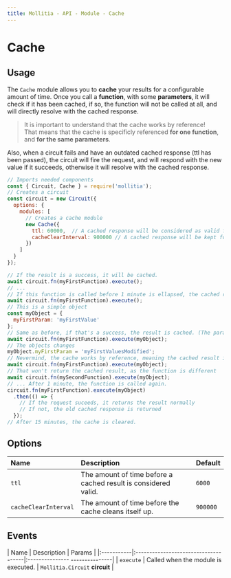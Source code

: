 ```yaml
---
title: Mollitia - API - Module - Cache
---
```

# Cache

<pg-cache></pg-cache>

## Usage

The `Cache` module allows you to **cache** your results for a configurable amount of time.
Once you call a **function**, with some **parameters**, it will check if it has been cached, if so, the function will not be called at all, and will directly resolve with the cached response.

> It is important to understand that the cache works by reference!<br/>
> That means that the cache is specificly referenced **for one function**, and **for the same parameters**.<br/>

Also, when a circuit fails and have an outdated cached response (ttl has been passed), the circuit will fire the request, and will respond with the new value if it succeeds, otherwise it will resolve with the cached response.

``` javascript
// Imports needed components
const { Circuit, Cache } = require('mollitia');
// Creates a circuit
const circuit = new Circuit({
  options: {
    modules: [
      // Creates a cache module
      new Cache({
        ttl: 60000,  // A cached response will be considered as valid for 1 minute
        cacheClearInterval: 900000 // A cached response will be kept for 15 minutes
      })
    ]
  }
});

// If the result is a success, it will be cached.
await circuit.fn(myFirstFunction).execute();
// ...
// If this function is called before 1 minute is ellapsed, the cached response will be returned
await circuit.fn(myFirstFunction).execute();
// This is a simple object
const myObject = {
  myFirstParam: 'myFirstValue'
};
// Same as before, if that's a success, the result is cached. (The params are different, so it does not return the cache from before)
await circuit.fn(myFirstFunction).execute(myObject);
// The objects changes
myObject.myFirstParam = 'myFirstValuesModified';
// Nevermind, the cache works by reference, meaning the cached result is returned.
await circuit.fn(myFirstFunction).execute(myObject);
// That won't return the cached result, as the function is different
await circuit.fn(mySecondFunction).execute(myObject);
// ... After 1 minute, the function is called again.
circuit.fn(myFirstFunction).execute(myObject)
  .then(() => {
    // If the request suceeds, it returns the result normally
    // If not, the old cached response is returned
  });
// After 15 minutes, the cache is cleared.
```

## Options

| Name                  | Description                                                    | Default    |
|:----------------------|:---------------------------------------------------------------|:-----------|
| `ttl`                 | The amount of time before a cached result is considered valid. | `6000`     |
| `cacheClearInterval`  | The amount of time before the cache cleans itself up.          | `900000`   |

## Events

| Name       | Description                          | Params                         |
|:-----------|:-------------------------------------|:--------------- ---------------|
| `execute`  | Called when the module is executed.  | `Mollitia.Circuit` **circuit** |

